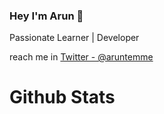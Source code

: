 ### Hey I'm Arun 👋

Passionate Learner | Developer

reach me in [Twitter - @aruntemme](https://twitter.com/aruntemme)
# Github Stats 

